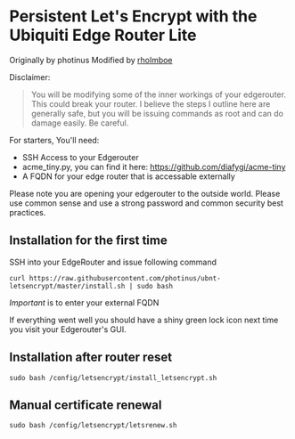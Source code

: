 # Persistent Let's Encrypt with the Ubiquiti Edge Router Lite

Originally by photinus
Modified by [rholmboe](https://github.com/rholmboe/)

Disclaimer:
> You will be modifying some of the inner workings of your edgerouter. This could break your router. I believe the steps I outline here are generally safe, but you will be issuing commands as root and can do damage easily. Be careful.

For starters, You'll need:
* SSH Access to your Edgerouter
* acme_tiny.py, you can find it here: https://github.com/diafygi/acme-tiny
* A FQDN for your edge router that is accessable externally

Please note you are opening your edgerouter to the outside world. Please use common sense and use a strong password and common security best practices.

## Installation for the first time

SSH into your EdgeRouter and issue following command

```
curl https://raw.githubusercontent.com/photinus/ubnt-letsencrypt/master/install.sh | sudo bash
```
*Important* is to enter your external FQDN

If everything went well you should have a shiny green lock icon next time you visit your Edgerouter's GUI.

## Installation after router reset

```
sudo bash /config/letsencrypt/install_letsencrypt.sh
```

## Manual certificate renewal

```
sudo bash /config/letsencrypt/letsrenew.sh
```

